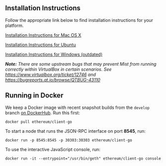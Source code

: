 ## Installation Instructions

Follow the appropriate link below to find installation instructions for
your platform.

[Installation Instructions for Mac OS X](https://github.com/ethereum/go-ethereum/wiki/Installation-Instructions-for-Mac)

[Installation Instructions for Ubuntu](https://github.com/ethereum/go-ethereum/wiki/Installation-Instructions-for-Ubuntu)

[Installation Instructions for Windows (outdated)](https://github.com/ethereum/go-build#windows)

_**Note:** There are some upstream bugs that may prevent Mist from running correctly within VirtualBox in certain scenarios. See https://www.virtualbox.org/ticket/12746 and https://bugreports.qt.io/browse/QTBUG-43110_

## Running in Docker

We keep a Docker image with recent snapshot builds from the `develop` branch [on DockerHub](https://registry.hub.docker.com/u/ethereum/client-go). Run this first:

```shell
docker pull ethereum/client-go
```

To start a node that runs the JSON-RPC interface on port **8545**, run:

```shell
docker run -p 8545:8545 -p 30303:30303 ethereum/client-go
```

To use the interactive JavaScript console, run:

```shell
docker run -it --entrypoint="/usr/bin/geth" ethereum/client-go console
```